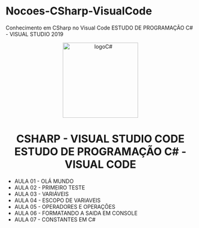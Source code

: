 # Nocoes-CSharp-VisualCode
 Conhecimento em CSharp no Visual Code
ESTUDO DE PROGRAMAÇÃO C# - VISUAL STUDIO 2019
<div align="center">
<img height="200px" src="https://cdn.jsdelivr.net/gh/devicons/devicon/icons/vscode/vscode-original.svg" alt="logoC#" />
</div>
<h1 align="center">CSHARP - VISUAL STUDIO CODE <br>
ESTUDO DE PROGRAMAÇÃO C# - VISUAL CODE </h1>

- AULA 01 - OLÁ MUNDO
- AULA 02 - PRIMEIRO TESTE
- AULA 03 - VARIÁVEIS
- AULA 04 - ESCOPO DE VARIAVEIS
- AULA 05 - OPERADORES E OPERAÇÕES
- AULA 06 - FORMATANDO A SAIDA EM CONSOLE
- AULA 07 - CONSTANTES EM C#
